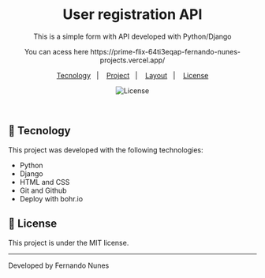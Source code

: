 <h1 align="center"> User registration API </h1>

<p align="center">
    This is a simple form with API developed with Python/Django
</p>

<p align="center">
You can acess here https://prime-flix-64ti3eqap-fernando-nunes-projects.vercel.app/
</p>

<p align="center">
  <a href="#-tecnology">Tecnology</a>&nbsp;&nbsp;&nbsp;|&nbsp;&nbsp;&nbsp;
  <a href="#-project">Project</a>&nbsp;&nbsp;&nbsp;|&nbsp;&nbsp;&nbsp;
  <a href="#-layout">Layout</a>&nbsp;&nbsp;&nbsp;|&nbsp;&nbsp;&nbsp;
  <a href="#memo-license">License</a>
</p>

<p align="center">
  <img alt="License" src="https://img.shields.io/static/v1?label=license&message=MIT&color=49AA26&labelColor=000000">
</p>

<br>

## 🚀 Tecnology

This project was developed with the following technologies:

- Python
- Django
- HTML and CSS
- Git and Github
- Deploy with bohr.io

## :memo: License

This project is under the MIT license.

---

Developed by Fernando Nunes
